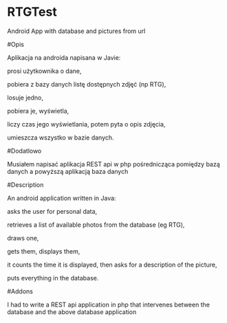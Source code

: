 # RTGTest

Android App with database and pictures from url

#Opis

Aplikacja na androida napisana w Javie: 

prosi użytkownika o dane, 

pobiera z bazy danych listę dostępnych zdjęć (np RTG), 

losuje jedno, 

pobiera je, wyświetla, 

liczy czas jego wyświetlania, potem pyta o opis zdjęcia, 

umieszcza wszystko w bazie danych.

#Dodatlowo 

Musiałem napisać aplikacja REST api w php pośrednicząca pomiędzy bazą danych a powyższą aplikacją baza danych

#Description

An android application written in Java:

asks the user for personal data,

retrieves a list of available photos from the database (eg RTG),

draws one,

gets them, displays them,

it counts the time it is displayed, then asks for a description of the picture,

puts everything in the database.

#Addons

I had to write a REST api application in php that intervenes between the database and the above database application

